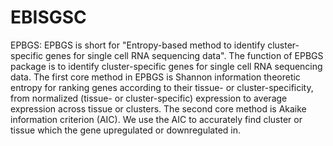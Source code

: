 # EBISGSC
EPBGS: EPBGS is short for "Entropy-based method to identify cluster-specific genes for single cell RNA sequencing data". The function of EPBGS package is to identify cluster-specific genes for single cell RNA sequencing data. The first core method in EPBGS is Shannon information theoretic entropy for ranking genes according to their tissue- or cluster-specificity, from normalized (tissue- or cluster-specific) expression to average expression across tissue or clusters. The second core method is Akaike information criterion (AIC). We use the AIC to accurately find cluster or tissue which the gene upregulated or downregulated in.
